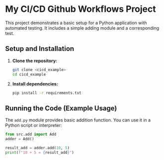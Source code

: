 # My CI/CD Github Workflows Project

This project demonstrates a basic setup for a Python application with automated testing.
It includes a simple adding module and a corresponding test.

## Setup and Installation

1.  **Clone the repository:**

    ```bash
    git clone <cicd_example>
    cd cicd_example
    ```

2.  **Install dependencies:**
    ```bash
    pip install -r requirements.txt
    ```

## Running the Code (Example Usage)

The `add.py` module provides basic addition function. You can use it in a Python script or interpreter:

```python
from src.add import Add
adder = Add()

result_add = adder.add(10, 5)
print(f"10 + 5 = {result_add}")
```

